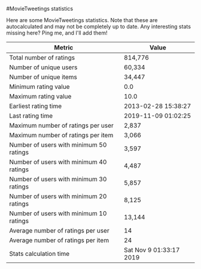 #MovieTweetings statistics

Here are some MovieTweetings statistics. Note that these are autocalculated and may not be completely up to date. Any interesting stats missing here? Ping me, and I'll add them!

Metric | Value
--- | ---
Total number of ratings                 | 814,776
Number of unique users                  | 60,334
Number of unique items                  | 34,447
Minimum rating value                    | 0.0
Maximum rating value                    | 10.0
Earliest rating time                    | 2013-02-28 15:38:27
Last rating time                        | 2019-11-09 01:02:25
Maximum number of ratings per user      | 2,837
Maximum number of ratings per item      | 3,066
Number of users with minimum 50 ratings | 3,597
Number of users with minimum 40 ratings | 4,487
Number of users with minimum 30 ratings | 5,857
Number of users with minimum 20 ratings | 8,125
Number of users with minimum 10 ratings | 13,144
Average number of ratings per user      | 14
Average number of ratings per item      | 24
Stats calculation time                  | Sat Nov  9 01:33:17 2019

